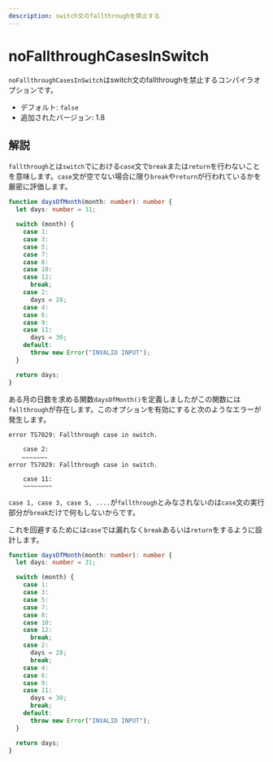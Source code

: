 ```yaml
---
description: switch文のfallthroughを禁止する
---
```


# noFallthroughCasesInSwitch

`noFallthroughCasesInSwitch`はswitch文のfallthroughを禁止するコンパイラオプションです。

- デフォルト: `false`
- 追加されたバージョン: 1.8

## 解説

`fallthrough`とは`switch`でにおける`case`文で`break`または`return`を行わないことを意味します。`case`文が空でない場合に限り`break`や`return`が行われているかを厳密に評価します。

```typescript
function daysOfMonth(month: number): number {
  let days: number = 31;

  switch (month) {
    case 1:
    case 3:
    case 5:
    case 7:
    case 8:
    case 10:
    case 12:
      break;
    case 2:
      days = 28;
    case 4:
    case 6:
    case 9:
    case 11:
      days = 30;
    default:
      throw new Error("INVALID INPUT");
  }

  return days;
}
```

ある月の日数を求める関数`daysOfMonth()`を定義しましたがこの関数には`fallthrough`が存在します。このオプションを有効にすると次のようなエラーが発生します。

```text
error TS7029: Fallthrough case in switch.

    case 2:
　  ~~~~~~~
error TS7029: Fallthrough case in switch.

    case 11:
    ~~~~~~~~
```

`case 1, case 3, case 5, ....`が`fallthrough`とみなされないのは`case`文の実行部分が`break`だけで何もしないからです。

これを回避するためには`case`では漏れなく`break`あるいは`return`をするように設計します。

```ts
function daysOfMonth(month: number): number {
  let days: number = 31;

  switch (month) {
    case 1:
    case 3:
    case 5:
    case 7:
    case 8:
    case 10:
    case 12:
      break;
    case 2:
      days = 28;
      break;
    case 4:
    case 6:
    case 9:
    case 11:
      days = 30;
      break;
    default:
      throw new Error("INVALID INPUT");
  }

  return days;
}
```
